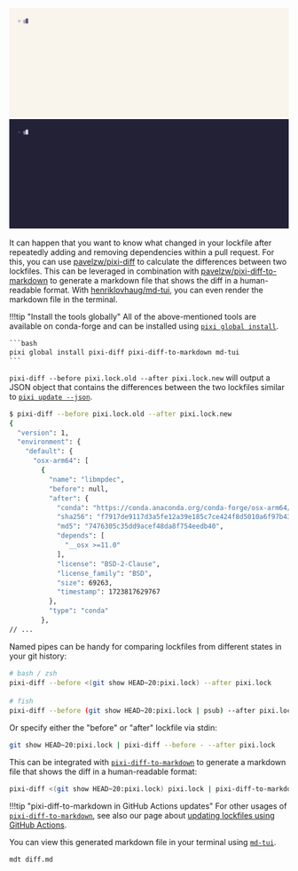 ![pixi-diff demo](https://raw.githubusercontent.com/pavelzw/pixi-diff/refs/heads/main/.github/assets/demo/demo-light.gif#only-light)
![pixi-diff demo](https://raw.githubusercontent.com/pavelzw/pixi-diff/refs/heads/main/.github/assets/demo/demo-dark.gif#only-dark)

It can happen that you want to know what changed in your lockfile after repeatedly adding and removing dependencies within a pull request.
For this, you can use [pavelzw/pixi-diff](https://github.com/pavelzw/pixi-diff) to calculate the differences between two lockfiles.
This can be leveraged in combination with [pavelzw/pixi-diff-to-markdown](https://github.com/pavelzw/pixi-diff-to-markdown) to generate a markdown file that shows the diff in a human-readable format.
With [henriklovhaug/md-tui](https://github.com/henriklovhaug/md-tui), you can even render the markdown file in the terminal.

!!!tip "Install the tools globally"
    All of the above-mentioned tools are available on conda-forge and can be installed using [`pixi global install`](../../global_tools/introduction.md).

    ```bash
    pixi global install pixi-diff pixi-diff-to-markdown md-tui
    ```

`pixi-diff --before pixi.lock.old --after pixi.lock.new` will output a JSON object that contains the differences between the two lockfiles similar to [`pixi update --json`](../../reference/cli/pixi/update.md).

```bash
$ pixi-diff --before pixi.lock.old --after pixi.lock.new
{
  "version": 1,
  "environment": {
    "default": {
      "osx-arm64": [
        {
          "name": "libmpdec",
          "before": null,
          "after": {
            "conda": "https://conda.anaconda.org/conda-forge/osx-arm64/libmpdec-4.0.0-h99b78c6_0.conda",
            "sha256": "f7917de9117d3a5fe12a39e185c7ce424f8d5010a6f97b4333e8a1dcb2889d16",
            "md5": "7476305c35dd9acef48da8f754eedb40",
            "depends": [
              "__osx >=11.0"
            ],
            "license": "BSD-2-Clause",
            "license_family": "BSD",
            "size": 69263,
            "timestamp": 1723817629767
          },
          "type": "conda"
        },
// ...
```

Named pipes can be handy for comparing lockfiles from different states in your git history:

```bash
# bash / zsh
pixi-diff --before <(git show HEAD~20:pixi.lock) --after pixi.lock

# fish
pixi-diff --before (git show HEAD~20:pixi.lock | psub) --after pixi.lock
```

Or specify either the "before" or "after" lockfile via stdin:

```bash
git show HEAD~20:pixi.lock | pixi-diff --before - --after pixi.lock
```

This can be integrated with [`pixi-diff-to-markdown`](https://github.com/pavelzw/pixi-diff-to-markdown) to generate a markdown file that shows the diff in a human-readable format:

```bash
pixi-diff <(git show HEAD~20:pixi.lock) pixi.lock | pixi-diff-to-markdown > diff.md
```

!!!tip "pixi-diff-to-markdown in GitHub Actions updates"
    For other usages of [`pixi-diff-to-markdown`](https://github.com/pavelzw/pixi-diff-to-markdown), see also our page about [updating lockfiles using GitHub Actions](../ci/updates_github_actions.md).

You can view this generated markdown file in your terminal using [`md-tui`](https://github.com/henriklovhaug/md-tui).

```bash
mdt diff.md
```
